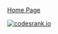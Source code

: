 [Home Page](https://johann-petrak.github.io)

[![codesrank.io](https://cr-ss-service.azurewebsites.net/api/ScreenShot?widget=summary&username=johann-petrak&show-header=true&branding=false&show-avatar=false)](https://profile.codersrank.io/user/johann-petrak)
